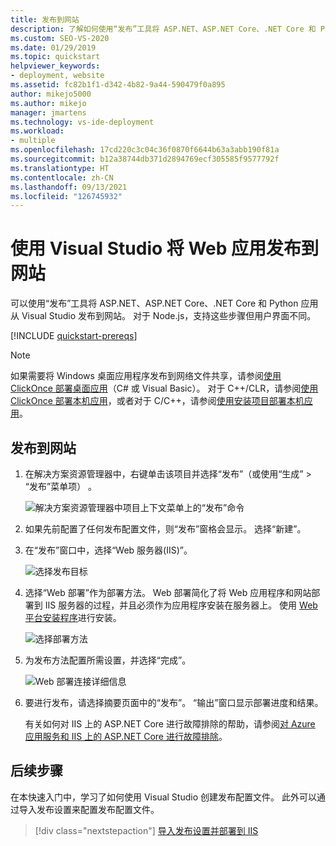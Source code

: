 ```yaml
---
title: 发布到网站
description: 了解如何使用“发布”工具将 ASP.NET、ASP.NET Core、.NET Core 和 Python 应用从 Visual Studio 发布到网站。
ms.custom: SEO-VS-2020
ms.date: 01/29/2019
ms.topic: quickstart
helpviewer_keywords:
- deployment, website
ms.assetid: fc82b1f1-d342-4b82-9a44-590479f0a895
author: mikejo5000
ms.author: mikejo
manager: jmartens
ms.technology: vs-ide-deployment
ms.workload:
- multiple
ms.openlocfilehash: 17cd220c3c04c36f0870f6644b63a3abb190f81a
ms.sourcegitcommit: b12a38744db371d2894769ecf305585f9577792f
ms.translationtype: HT
ms.contentlocale: zh-CN
ms.lasthandoff: 09/13/2021
ms.locfileid: "126745932"
---
```

# <a name="publish-a-web-app-to-a-web-site-using-visual-studio"></a>使用 Visual Studio 将 Web 应用发布到网站

可以使用“发布”工具将 ASP.NET、ASP.NET Core、.NET Core 和 Python 应用从 Visual Studio 发布到网站。 对于 Node.js，支持这些步骤但用户界面不同。

[!INCLUDE [quickstart-prereqs](includes/quickstart-prereqs.md)]

> [!NOTE]
> 如果需要将 Windows 桌面应用程序发布到网络文件共享，请参阅[使用 ClickOnce 部署桌面应用](how-to-publish-a-clickonce-application-using-the-publish-wizard.md)（C# 或 Visual Basic）。 对于 C++/CLR，请参阅[使用 ClickOnce 部署本机应用](/cpp/windows/clickonce-deployment-for-visual-cpp-applications)，或者对于 C/C++，请参阅[使用安装项目部署本机应用](/cpp/windows/walkthrough-deploying-a-visual-cpp-application-by-using-a-setup-project)。

## <a name="publish-to-a-web-site"></a>发布到网站

1. 在解决方案资源管理器中，右键单击该项目并选择“发布”（或使用“生成” > “发布”菜单项）  。

    ![解决方案资源管理器中项目上下文菜单上的“发布”命令](../deployment/media/quickstart-publish.png "选择发布")

1. 如果先前配置了任何发布配置文件，则“发布”窗格会显示。 选择“新建”。

1. 在“发布”窗口中，选择“Web 服务器(IIS)”。

    ![选择发布目标](../deployment/media/quickstart-publish-iis.png "选择 IIS、FTP 等。")

1. 选择“Web 部署”作为部署方法。 Web 部署简化了将 Web 应用程序和网站部署到 IIS 服务器的过程，并且必须作为应用程序安装在服务器上。 使用 [Web 平台安装程序](https://www.microsoft.com/web/downloads/platform.aspx)进行安装。

    ![选择部署方法](../deployment/media/quickstart-publish-iis-web-deploy.png "选择 IIS、FTP 等。")

1. 为发布方法配置所需设置，并选择“完成”。 

    ![Web 部署连接详细信息](../deployment/media/quickstart-publish-iis-web-deploy-connection-details.png)

1. 要进行发布，请选择摘要页面中的“发布”。 “输出”窗口显示部署进度和结果。

   有关如何对 IIS 上的 ASP.NET Core 进行故障排除的帮助，请参阅[对 Azure 应用服务和 IIS 上的 ASP.NET Core 进行故障排除](/aspnet/core/test/troubleshoot-azure-iis)。

## <a name="next-steps"></a>后续步骤

在本快速入门中，学习了如何使用 Visual Studio 创建发布配置文件。 此外可以通过导入发布设置来配置发布配置文件。

> [!div class="nextstepaction"]
> [导入发布设置并部署到 IIS](tutorial-import-publish-settings-iis.md)
